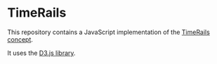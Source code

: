 # TimeRails

This repository contains a JavaScript implementation of the [TimeRails concept](http://sysos.eng.ox.ac.uk/tebio/TimeRails).

It uses the [D3.js library](https://d3js.org/).